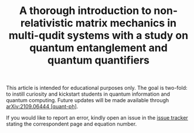 <div align=center> 
  <h1> A thorough introduction to non-relativistic matrix mechanics in multi-qudit systems with a study on quantum entanglement and quantum quantifiers </h1>
</div>

<br>

This article is intended for educational purposes only. The goal is two-fold: to instill curiosity and kickstart students in quantum information and quantum computing. Future updates will be made available through [arXiv:2109.06444 [quant-ph]](https://arxiv.org/abs/2109.06444v3). 

If you would like to report an error, kindly open an issue in the [issue tracker](https://github.com/QuCAI-Lab/Publications/issues) stating the correspondent page and equation number.
